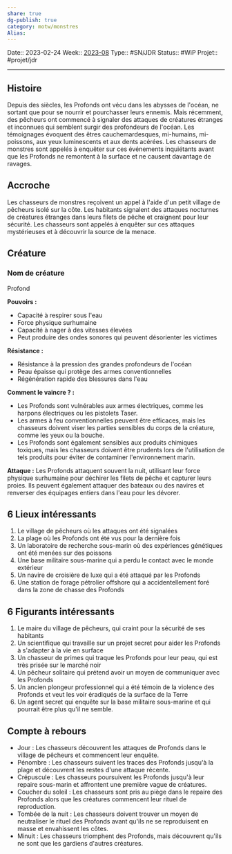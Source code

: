 ```yaml
---
share: true 
dg-publish: true
category: motw/monstres
Alias:
---
```

Date:: 2023-02-24
Week:: [2023-08](../../week/2023-08.md)
Type:: #SN/JDR 
Status:: #WiP 
Projet:: #projet/jdr 
***  

## Histoire

Depuis des siècles, les Profonds ont vécu dans les abysses de l'océan, ne sortant que pour se nourrir et pourchasser leurs ennemis. Mais récemment, des pêcheurs ont commencé à signaler des attaques de créatures étranges et inconnues qui semblent surgir des profondeurs de l'océan. Les témoignages évoquent des êtres cauchemardesques, mi-humains, mi-poissons, aux yeux luminescents et aux dents acérées. Les chasseurs de monstres sont appelés à enquêter sur ces événements inquiétants avant que les Profonds ne remontent à la surface et ne causent davantage de ravages.

## Accroche

Les chasseurs de monstres reçoivent un appel à l'aide d'un petit village de pêcheurs isolé sur la côte. Les habitants signalent des attaques nocturnes de créatures étranges dans leurs filets de pêche et craignent pour leur sécurité. Les chasseurs sont appelés à enquêter sur ces attaques mystérieuses et à découvrir la source de la menace.

## Créature

### Nom de créature

Profond

**Pouvoirs :**

-   Capacité à respirer sous l'eau
-   Force physique surhumaine
-   Capacité à nager à des vitesses élevées
-   Peut produire des ondes sonores qui peuvent désorienter les victimes

**Résistance :**

-   Résistance à la pression des grandes profondeurs de l'océan
-   Peau épaisse qui protège des armes conventionnelles
-   Régénération rapide des blessures dans l'eau

**Comment le vaincre ? :**

-   Les Profonds sont vulnérables aux armes électriques, comme les harpons électriques ou les pistolets Taser.
-   Les armes à feu conventionnelles peuvent être efficaces, mais les chasseurs doivent viser les parties sensibles du corps de la créature, comme les yeux ou la bouche.
-   Les Profonds sont également sensibles aux produits chimiques toxiques, mais les chasseurs doivent être prudents lors de l'utilisation de tels produits pour éviter de contaminer l'environnement marin.

**Attaque :** Les Profonds attaquent souvent la nuit, utilisant leur force physique surhumaine pour déchirer les filets de pêche et capturer leurs proies. Ils peuvent également attaquer des bateaux ou des navires et renverser des équipages entiers dans l'eau pour les dévorer.

## 6 Lieux intéressants

1.  Le village de pêcheurs où les attaques ont été signalées
2.  La plage où les Profonds ont été vus pour la dernière fois
3.  Un laboratoire de recherche sous-marin où des expériences génétiques ont été menées sur des poissons
4.  Une base militaire sous-marine qui a perdu le contact avec le monde extérieur
5.  Un navire de croisière de luxe qui a été attaqué par les Profonds
6.  Une station de forage pétrolier offshore qui a accidentellement foré dans la zone de chasse des Profonds

## 6 Figurants intéressants

1.  Le maire du village de pêcheurs, qui craint pour la sécurité de ses habitants
2.  Un scientifique qui travaille sur un projet secret pour aider les Profonds à s'adapter à la vie en surface
3.  Un chasseur de primes qui traque les Profonds pour leur peau, qui est très prisée sur le marché noir
4.  Un pêcheur solitaire qui prétend avoir un moyen de communiquer avec les Profonds
5.  Un ancien plongeur professionnel qui a été témoin de la violence des Profonds et veut les voir éradiqués de la surface de la Terre
6.  Un agent secret qui enquête sur la base militaire sous-marine et qui pourrait être plus qu'il ne semble.

## Compte à rebours

- Jour : Les chasseurs découvrent les attaques de Profonds dans le village de pêcheurs et commencent leur enquête.
- Pénombre : Les chasseurs suivent les traces des Profonds jusqu'à la plage et découvrent les restes d'une attaque récente.
- Crépuscule : Les chasseurs poursuivent les Profonds jusqu'à leur repaire sous-marin et affrontent une première vague de créatures.
- Coucher du soleil : Les chasseurs sont pris au piège dans le repaire des Profonds alors que les créatures commencent leur rituel de reproduction.
- Tombée de la nuit : Les chasseurs doivent trouver un moyen de neutraliser le rituel des Profonds avant qu'ils ne se reproduisent en masse et envahissent les côtes. 
- Minuit : Les chasseurs triomphent des Profonds, mais découvrent qu'ils ne sont que les gardiens d'autres créatures.